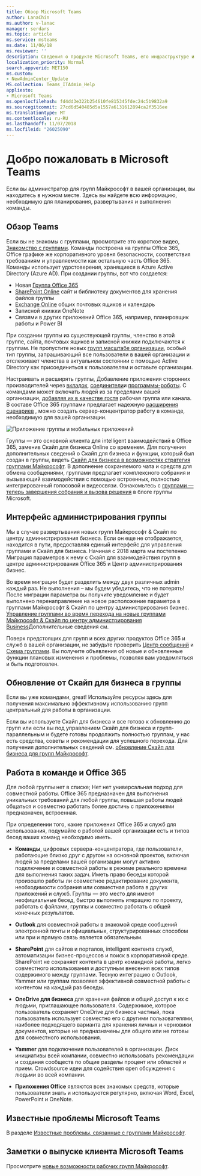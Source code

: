 ```yaml
---
title: Обзор Microsoft Teams
author: LanaChin
ms.author: v-lanac
manager: serdars
ms.topic: article
ms.service: msteams
ms.date: 11/06/18
ms.reviewer: ''
description: Сведения о продукте Microsoft Teams, его инфраструктуре и использовании вместе с Office 365.
localization_priority: Normal
search.appverid: MET150
ms.custom:
- NewAdminCenter_Update
MS.collection: Teams_ITAdmin_Help
appliesto:
- Microsoft Teams
ms.openlocfilehash: fd4dd3e322b254610fe815345fdec24c5b9832a9
ms.sourcegitcommit: 27cd6d540485d5a1557a6131612894ca2f3516ee
ms.translationtype: MT
ms.contentlocale: ru-RU
ms.lasthandoff: 11/07/2018
ms.locfileid: "26025090"
---
```

# <a name="welcome-to-microsoft-teams"></a>Добро пожаловать в Microsoft Teams

Если вы администратор для групп Майкрософт в вашей организации, вы находитесь в нужном месте. Здесь вы найдете всю информацию, необходимую для планирования, развертывания и выполнения команды.  

## <a name="overview-of-teams"></a>Обзор Teams

Если вы не знакомы с группами, просмотрите это короткое видео, [Знакомство с группами](https://support.office.com/article/video-welcome-to-microsoft-teams-b98d533f-118e-4bae-bf44-3df2470c2b12?wt.mc_id=otc_microsoft_teams). Команды построена на группы Office 365, Office графике же корпоративного уровня безопасности, соответствия требованиям и управляемости как остальную часть Office 365. Команды использует удостоверения, хранящиеся в Azure Active Directory (Azure AD). При создании группы, вот что создается:
- Новая [Группа Office 365](office-365-groups.md)
- [SharePoint Online](sharepoint-onedrive-interact.md) сайт и библиотеку документов для хранения файлов группы
- [Exchange Online](exchange-teams-interact.md) общих почтовых ящиков и календарь
- Записной книжки OneNote
- Связями в других приложений Office 365, например, планировщик работы и Power BI

При создании группы из существующей группы, членство в этой группе, сайта, почтовых ящиков и записной книжки подключаются к группам. Не пропустите новых [групп масштабе организации](create-an-org-wide-team.md), особый тип группы, запрашивающий все пользователи в вашей организации и отслеживает членства в актуальном состоянии с помощью Active Directory как присоединиться к пользователям и оставьте организации. 

Настраивать и расширять группы, Добавление приложения сторонних производителей через [вкладок](built-in-custom-tabs.md), [соединители](office-365-custom-connectors.md)и [программы-роботы](add-bots.md). С командами может включать людей из за пределами вашей организации, [добавляя их в качестве гостя](guest-access.md) рабочая группа или канала. В составе Office 365 группами предлагает надежную [расширения сценариев](https://docs.microsoft.com/en-us/microsoftteams/platform) , можно создать сервер-концентратор работу в команде, необходимую для вашей организации. 

![Приложение группы и мобильных приложений](media/teams-overview-hub.png)

Группы — это основной клиента для intelligent взаимодействий в Office 365, заменив Скайп для бизнеса Online со временем. Для получения дополнительных сведений о Скайп для бизнеса и функции, который был создан в группы, видеть [Скайп для бизнеса в возможностях стратегия группами Майкрософт](http://aka.ms/skype2teamsroadmap). В дополнение сохраняемого чата и средств для обмена сообщениями, группами предлагает комплексного собрания и вызывающий взаимодействия с помощью встроенных, полностью интегрированный голосовой и видеосвязи. Ознакомьтесь с [группами — теперь завершения собрания и вызова решения](https://techcommunity.microsoft.com/t5/Microsoft-Teams-Blog/Microsoft-Teams-is-now-a-complete-meeting-and-calling-solution/ba-p/236042) в блоге группы Microsoft.

## <a name="teams-admin-experience"></a>Интерфейс администрирования группы

Мы в случае развертывания новых групп Майкрософт & Скайп по центру администрирования бизнеса. Если он еще не отображается, находится в пути, предоставляя единый интерфейс для управления группами и Скайп для бизнеса. Начиная с 2018 марта мы постепенно Миграция параметров к нему с Скайп для взаимодействия групп в центре администрирования Office 365 и Центр администрирования бизнес. 

Во время миграции будет разделить между двух различных admin каждый раз. Не выполнения – мы будем убедитесь, что не потерять! После миграции параметра вы получите уведомление и будет выполнено перенаправление на новое расположение параметра в группами Майкрософт & Скайп по центру администрирования бизнес. [Управление группами во время перехода на новые группами Майкрософт & Скайп по центру администрирования Business](manage-teams-skypeforbusiness-admin-center.md)Дополнительные сведения см. 

Поверх предстоящих для групп и всех других продуктов Office 365 и служб в вашей организации, не забудьте проверить [Центр сообщений](https://admin.microsoft.com/AdminPortal/Home#/MessageCenter) и [Схема группами](https://www.microsoft.com/microsoft-365/roadmap?rtc=1%26filters=Microsoft%20Teams%26searchterms=microsoft%2Cteams). Вы получите объявления об новые и обновленные функции плановых изменения и проблемы, позволяя вам уведомляться и быть подготовлен. 

## <a name="upgrade-from-skype-for-business-to-teams"></a>Обновление от Скайп для бизнеса в группы
Если вы уже командами, great! Используйте ресурсы здесь для получения максимально эффективному использованию групп центральный для работы в организации. 

Если вы используете Скайп для бизнеса и все готово к обновлению до групп или если вы под управлением Скайп для бизнеса и групп-параллельным и будете готовы продолжить полностью группам, у нас есть средства, советы и рекомендации для успешного перехода. Для получения дополнительных сведений см. [обновление Скайп для бизнеса для групп Майкрософт](journey-skypeforbusiness-teams.md).

## <a name="teamwork-and-office-365"></a>Работа в команде и Office 365
Для любой группы нет в списке; Нет нет универсальная подход для совместной работы. Office 365 предназначен для выполнения уникальных требований для любой группы, повышая работы людей общаться и совместно работать более достичь с приложениями предназначен, встроенная. 

При определении того, какие приложения Office 365 и служб для использования, подумайте о работой вашей организации есть и типов бесед ваших команд необходимо иметь. 

- **Команды**, цифровых сервера-концентратора, где пользователи, работающие близко друг с другом на основной проектов, включая людей за пределами вашей организации могут активно подключение и совместной работы в режиме реального времени для выполнения таких задач. Иметь право беседы которой произошло работы ли совместное редактирование документа, необходимости собрания или совместная работа в других приложений и служб. Группы — это место для имеют неофициальные бесед, быстро выполнять итерацию по проекту, работать с файлами, группы и совместно работать с общей конечных результатов. 

- **Outlook** для совместной работы в знакомой среде сообщений электронной почты и официальных, структурированных способом или при и прямую связь является обязательным. 

- **SharePoint** для сайтов и порталов, intelligent контента служб, автоматизации бизнес-процессов и поиск в корпоративной среде. SharePoint не сохраняет контента в центр командной работы, легко совместного использования и доступным внесения всех типов содержимого между группами. Тесную интеграцию с Outlook, Yammer или группам позволяет эффективной совместной работы с контентом на каждый раз беседы.   

- **OneDrive для бизнеса** для хранения файлов и общий доступ к их с людьми, приглашающее пользователя. Содержимое, которое пользователь сохраняет OneDrive для бизнеса частный, пока пользователь использует совместно его с другими пользователями, наиболее подходящего варианта для хранения личных и черновики документов, которые не предназначены для общего или не готовы для совместного использования.

- **Yammer** для подключения пользователей в организации. Диск инициативы всей компании, совместно использовать рекомендации и создания сообществ по общие разделы процент или областей и прием. Crowdsource идеи для содействия open обсуждения с людьми во всей компании.

- **Приложения Office** являются всех знакомых средств, которые пользователи знать и используются регулярно, включая Word, Excel, PowerPoint и OneNote. 

## <a name="teams-known-issues"></a>Известные проблемы Microsoft Teams

В разделе [Известные проблемы, связанные с группами Майкрософт](Known-issues.md).

## <a name="teams-client-release-notes"></a>Заметки о выпуске клиента Microsoft Teams

Просмотрите [новые возможности рабочих групп Майкрософт](https://support.office.com/article/what-s-new-in-microsoft-teams-d7092a6d-c896-424c-b362-a472d5f105de).

